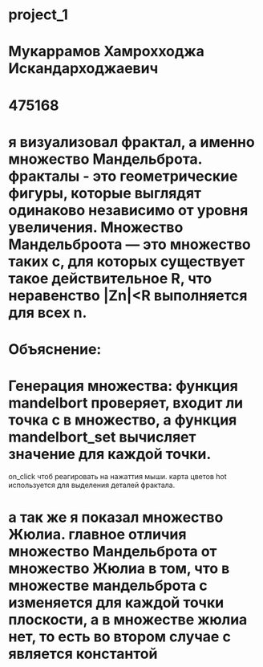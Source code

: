 # project_1
# Мукаррамов Хамрохходжа Искандарходжаевич
# 475168
# я визуализовал фрактал, а именно множество Мандельброта. фракталы - это геометрические фигуры, которые выглядят одинаково независимо от уровня увеличения. Множество Мандельброота — это множество таких c, для которых существует такое действительное R, что неравенство |Zn|<R выполняется для всех n. 
# Объяснение:
# Генерация множества: функция mandelbort проверяет, входит ли точка c в множество, а функция mandelbort_set вычисляет значение для каждой точки. 
on_click чтоб реагировать на нажаттия мыши. 
карта цветов hot используется для выделения деталей фрактала.
# а так же я показал множество Жюлиа. главное отличия множество Мандельброта от множество Жюлиа в том, что в множестве мандельброта c изменяется для каждой точки плоскости, а в множестве жюлиа нет, то есть во втором случае c является константой 
